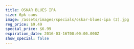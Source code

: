 ```yaml
---
title: OSKAR BLUES IPA
size: 6pk cans
image: /assets/images/specials/oskar-blues-ipa (2).jpg
reg_price: $9.49
special_price: $6.99
expiration_date: 2016-03-16T00:00:00.000Z
show_special: false
---
```



